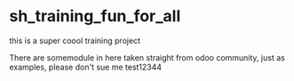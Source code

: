 # sh_training_fun_for_all
this is a super coool training project 

There are somemodule in here taken straight from odoo community, just as examples, please don't sue me
test12344
